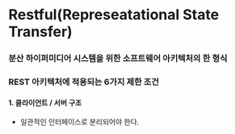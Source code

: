 # Restful(Represeatational State Transfer)
### 분산 하이퍼미디어 시스템을 위한 소프트웨어 아키텍처의 한 형식
  
  
### REST 아키텍처에 적용되는 6가지 제한 조건
#### 1. 클라이언트 / 서버 구조
 - 일관적인 인터페이스로 분리되어야 한다.
